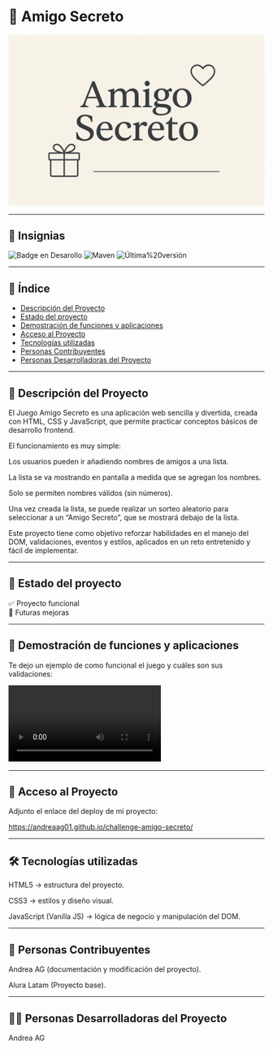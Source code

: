 # 🎁 Amigo Secreto
![Portada del proyecto](assets/amigoSecreto.png)

---

## 🏅 Insignias
![Badge en Desarollo](https://img.shields.io/badge/STATUS-EN%20DESAROLLO-green)
![Maven](https://img.shields.io/badge/Maven-v1.0-f56600?logo=apachemaven&logoColor=white)
![Última%20versión](https://img.shields.io/badge/Última%20versión-Sep%202025-1f6feb)

---

## 📑 Índice
- [Descripción del Proyecto](#-descripción-del-proyecto)
- [Estado del proyecto](#-estado-del-proyecto)
- [Demostración de funciones y aplicaciones](#-demostración-de-funciones-y-aplicaciones)
- [Acceso al Proyecto](#-acceso-al-proyecto)
- [Tecnologías utilizadas](#-tecnologías-utilizadas)
- [Personas Contribuyentes](#-personas-contribuyentes)
- [Personas Desarrolladoras del Proyecto](#-personas-desarrolladoras-del-proyecto)


---

## 📖 Descripción del Proyecto
El Juego Amigo Secreto es una aplicación web sencilla y divertida, creada con HTML, CSS y JavaScript, que permite practicar conceptos básicos de desarrollo frontend.

El funcionamiento es muy simple:

Los usuarios pueden ir añadiendo nombres de amigos a una lista.

La lista se va mostrando en pantalla a medida que se agregan los nombres.

Solo se permiten nombres válidos (sin números).

Una vez creada la lista, se puede realizar un sorteo aleatorio para seleccionar a un “Amigo Secreto”, que se mostrará debajo de la lista.

Este proyecto tiene como objetivo reforzar habilidades en el manejo del DOM, validaciones, eventos y estilos, aplicados en un reto entretenido y fácil de implementar.

---

## 🚀 Estado del proyecto
✅ Proyecto funcional  
📌 Futuras mejoras

---

## 🎥 Demostración de funciones y aplicaciones
Te dejo un ejemplo de como funcional el juego y cuáles son sus validaciones:

![Funcionalidad](assets/Funcionalidad.mp4)

---

## 🔑 Acceso al Proyecto
Adjunto el enlace del deploy de mi proyecto:

https://andreaag01.github.io/challenge-amigo-secreto/

---


## 🛠 Tecnologías utilizadas

HTML5 → estructura del proyecto.

CSS3 → estilos y diseño visual.

JavaScript (Vanilla JS) → lógica de negocio y manipulación del DOM.

---

## 🙌 Personas Contribuyentes

Andrea AG (documentación y modificación del proyecto).

Alura Latam (Proyecto base).

---


## 👩‍💻 Personas Desarrolladoras del Proyecto

Andrea AG







